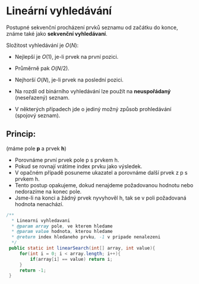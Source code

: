 # Lineární vyhledávání
Postupné sekvenční procházení prvků seznamu od začátku do konce, známe také jako **sekvenční vyhledávaní**.

Složitost vyhledávání je $O(N)$:
- Nejlepší je $O(1)$, je-li prvek na první pozici.
- Průměrně pak $O(N/2)$.
- Nejhorší $O(N)$, je-li prvek na poslední pozici.

- Na rozdíl od binárního vyhledávání lze použít na **neuspořádaný** (neseřazený) seznam.
- V některých případech jde o jediný možný způsob prohledávání (spojový seznam).

## Princip: 
(máme pole **p** a prvek **h**)

- Porovnáme první prvek pole p s prvkem h.
- Pokud se rovnají vrátíme index prvku jako výsledek.
- V opačném případě posuneme ukazatel a porovnáme další prvek z p s prvkem h.
- Tento postup opakujeme, dokud nenajdeme požadovanou hodnotu nebo nedorazíme na konec pole.
- Jsme-li na konci a žádný prvek nyvyhověl h, tak se v poli požadovaná hodnota nenachází.

```java
/**
  * Linearni vyhledavani
  * @param array pole, ve kterem hledame
  * @param value hodnota, kterou hledame
  * @return index hledaneho prvku, -1 v pripade nenalezeni
  */
 public static int linearSearch(int[] array, int value){
     for(int i = 0; i < array.length; i++){
         if(array[i] == value) return i;
     }
     return -1;
 }
```